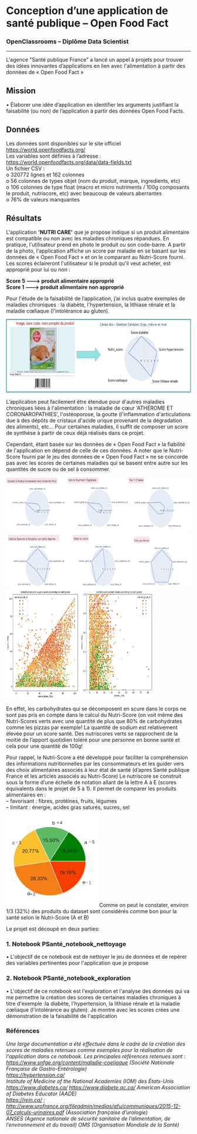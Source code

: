 # Conception d’une application de santé publique – Open Food Fact
### OpenClassrooms – Diplôme Data Scientist
---

L'agence "Santé publique France" a lancé un appel à projets pour trouver des idées innovantes d’applications en lien avec l'alimentation à partir des données de « Open Food Fact »
## Mission  
• Élaborer une idée d’application en identifier les arguments justifiant la faisabilité (ou non) de l’application à partir des données Open Food Facts.
## Données
Les données sont disponibles sur le site officiel https://world.openfoodfacts.org/   
Les variables sont définies à l’adresse : https://world.openfoodfacts.org/data/data-fields.txt     
Un fichier CSV :  
o	320772 lignes et 162 colonnes     
o	56 colonnes de types objet (nom du produit, marque, ingredients, etc)     
o	106 colonnes de type float (macro et micro nutriments / 100g composants le produit, nutriscore, etc) avec beaucoup de valeurs aberrantes      
o	76% de valeurs manquantes       

## Résultats 
L'application **'NUTRI CARE'** que je propose indique si un produit alimentaire est compatible ou non avec les maladies chroniques répandues. En pratique, l'utilisateur prend en photo le produit ou son code-barre. A partir de la photo, l'application affiche un score par maladie en se basant sur les données de « Open Food Fact » et on le comparant au Nutri-Score fourni. Les scores éclaireront l'utilisateur si le produit qu'il veut acheter, est approprié pour lui ou non :

**Score 5 ---> produit alimentaire approprié     
Score 1 ---> produit alimentaire non approprié**

Pour l'étude de la faisabilité de l’application, j’ai inclus quatre exemples de maladies chroniques : la diabète, l'hypertension, la lithiase rénale et la maladie cœliaque (l'intolérance au gluten).  

<img src="https://github.com/MayChoueib/Projet-Conception-d-une-application-de-sante-publique-Open-Food-Fact-/blob/main/app-Nutri-care.jpg" width="600" height="200" />

L’application peut facilement être étendue pour d'autres maladies chroniques liées à l'alimentation : la maladie de cœur ‘ATHÉROME ET CORONAROPATHIES’, l'ostéoporose, la goutte (l'inflammation d'articulations due à des dépôts de cristaux d'acide urique provenant de la dégradation des aliments), etc... Pour certaines maladies, il suffit de composer un score de synthèse à partir de ceux déjà réalisés dans ce projet.   
 
Cependant, étant basée sur les données de « Open Food Fact » la fiabilité de l'application en dépend de celle de ces données. A noter que le Nutri-Score fourni par le jeu des données de « Open Food Fact » ne se concorde pas avec les scores de certaines maladies qui se basent entre autre sur les quantités de sucre ou de sel à consommer. 

<img src="https://github.com/MayChoueib/Projet-Conception-d-une-application-de-sante-publique-Open-Food-Fact-/blob/main/products-scores-not-healthy.jpg" width="600" height="150" />

<img src="https://github.com/MayChoueib/Projet-Conception-d-une-application-de-sante-publique-Open-Food-Fact-/blob/main/produits-scores-healthy.jpg" width="600" height="150" />

<img src="https://github.com/MayChoueib/Projet-Conception-d-une-application-de-sante-publique-Open-Food-Fact-/blob/main/carbs-sodium-nutriscore2.jpg" width="400" height="300" />

En effet, les carbohydrates qui se décomposent en scure dans le corps ne sont pas pris en compte dans le calcul du Nutri-Score (on voit même des Nutri-Scores verts avec une quantité de plus que 80% de carbohydrates comme les pizzas par exemple! La quantité de sodium est relativement élevée pour un score santé. Des nutriscores verts se rapprochent de la moitié de l’apport quotidien toléré pour une personne en bonne santé et cela pour une quantité de 100g! 

Pour rappel, le Nutri-Score a été développé pour faciliter la compréhension des informations nutritionnelles par les consommateurs et les guider vers des choix alimentaires associés à leur état de santé (d’apres Santé publique France et les articles associés au Nutri-Score)
Le nutriscore se construit sous la forme d’une échelle de notation allant de la lettre A à E (scores équivalents dans le projet de 5 à 1). Il permet de comparer les produits alimentaires en :   
– favorisant : fibres, protéines, fruits, légumes  
– limitant  : énergie, acides gras saturés, sucres, sel      

<img src="https://github.com/MayChoueib/Projet-Conception-d-une-application-de-sante-publique-Open-Food-Fact-/blob/main/distribution-nutriscore-aliments.jpg" width="250" height="250" />
Comme on peut le constater, environ 1/3 (32%) des produits du dataset sont considérés comme bon pour la santé selon le Nutri-Score (A et B)  

Le projet est découpé en deux parties:   
### 1. Notebook PSanté_notebook_nettoyage   
• L'objectif de ce notebook est de nettoyer le jeu de données et de repérer des variables pertinentes pour l'application que je propose  

### 2. Notebook PSanté_notebook_exploration
• L'objectif de ce notebook est l'exploration et l'analyse des données qui va me permettre la création des scores de certaines maladies chroniques à titre d'exemple :la  diabète, l'hypertension, la lithiase rénale et la maladie cœliaque (l'intolérance au gluten). Je montre avec les scores crées une démonstration de la faisabilité de l'application	        


### Références 
*Une large documentation a été effectuée dans le cadre de la création des scores de maladies retenues comme exemples pour la réalisation de l'application dans ce notebook. Les principales références retenues sont :   
https://www.snfge.org/content/maladie-coeliaque (Société Nationale Française de Gastro-Entérologie)   
https://hypertension.ca/   
Institute of Medicine of the National Academies (IOM) des États-Unis   
https://www.diabetes.ca/ https://www.diabete.qc.ca/ American Association of Diabetes Educator (AADE)    
https://rein.ca/ ; http://www.urofrance.org/fileadmin/medias/afu/communiques/2015-12-07_calculs-urinaires.pdf (Association française d’urologie)   
ANSES (Agence nationale de sécurité sanitaire de l’alimentation, de l’environnement et du travail) OMS (Organisation Mondiale de la Santé)*  

